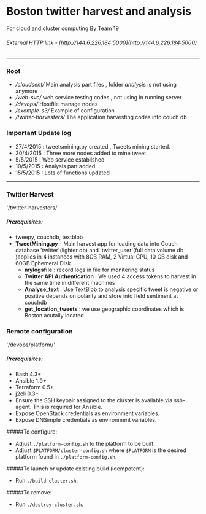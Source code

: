 # Boston twitter harvest and analysis
For cloud and cluster computing By Team 19
###### External HTTP link -  [http://144.6.226.184:5000](http://144.6.226.184:5000)
-----------------------------------------------------------------------------------------------------------------
### Root
- */cloudsent/*           Main analysis part files , folder *analysis* is not using anymore
- */web-svc/*             web service testing codes , not using in running server
- */devops/*              Hostfile manage nodes
- */example-s3/*          Example of configuration
- */twitter-harvesters/*  The application harvesting codes into couch db


### Important Update log
- 27/4/2015 : tweetsmining.py created , Tweets mining started.
- 30/4/2015 : Three more nodes added to mine tweet
- 5/5/2015  : Web service established
- 10/5/2015 : Analysis part added
- 15/5/2015 : Lots of functions updated

------------------------------------------------------------------------------------------------------------------
### Twitter Harvest ###
'/twitter-harvesters/'
##### Prerequisites:
  - tweepy, couchdb, textblob
- **TweetMining.py** - Main harvest app for loading data into Couch database 'twitter'(lighter db) and 'twitter_user'(full data volume db )applies in 4 instances with 8GB RAM, 2 Virtual CPU, 10 GB                   disk and 60GB Ephemeral Disk
  - **mylogsfile** : record logs in file for monitering status
  - **Twitter API Authentication** : We used 4 access tokens to harvest in the same time in different machines
  - **Analyse_text** : Use TextBlob to analysis specific tweet is negative or positive depends on polarity and store into field sentiment at couchdb
  - **get_location_tweets** : we use geographic coordinates which is Boston acutally located

### Remote configuration
'/devops/platform/'
##### Prerequisites:
- Bash 4.3+
- Ansible 1.9+
- Terraform 0.5+
- j2cli 0.3+
- Ensure the SSH keypair assigned to the cluster is available via ssh-agent.
  This is required for Ansible.
- Expose OpenStack credentials as environment variables.
- Expose DNSimple credentials as environment variables.

#####To configure:
- Adjust `./platform-config.sh` to the platform to be built.
- Adjust `$PLATFORM/cluster-config.sh` where `$PLATFORM` is the desired platform
  found in `./platform-config.sh`.

#####To launch or update existing build (idempotent):
- Run `./build-cluster.sh`.

#####To remove:
- Run `./destroy-cluster.sh`.



